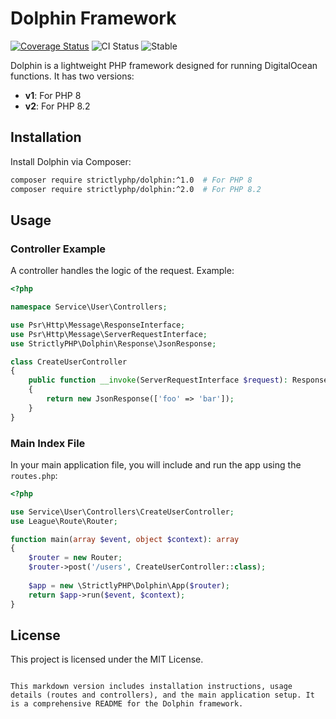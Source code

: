 # Dolphin Framework

[![Coverage Status](https://coveralls.io/repos/github/strictlyPHP/dolphin/badge.svg?branch=main)](https://coveralls.io/github/strictlyPHP/dolphin?branch=main)
![CI Status](https://github.com/strictlyPHP/dolphin/actions/workflows/test-main.yml/badge.svg)
![Stable](https://img.shields.io/packagist/v/strictlyphp/dolphpin)

Dolphin is a lightweight PHP framework designed for running DigitalOcean functions. It has two versions:

- **v1**: For PHP 8
- **v2**: For PHP 8.2

## Installation

Install Dolphin via Composer:

```bash
composer require strictlyphp/dolphin:^1.0  # For PHP 8
composer require strictlyphp/dolphin:^2.0  # For PHP 8.2
```

## Usage

### Controller Example

A controller handles the logic of the request. Example:

```php
<?php

namespace Service\User\Controllers;

use Psr\Http\Message\ResponseInterface;
use Psr\Http\Message\ServerRequestInterface;
use StrictlyPHP\Dolphin\Response\JsonResponse;

class CreateUserController
{
    public function __invoke(ServerRequestInterface $request): ResponseInterface
    {
        return new JsonResponse(['foo' => 'bar']);
    }
}
```

### Main Index File

In your main application file, you will include and run the app using the `routes.php`:

```php
<?php

use Service\User\Controllers\CreateUserController;
use League\Route\Router;

function main(array $event, object $context): array
{
    $router = new Router;
    $router->post('/users', CreateUserController::class);
    
    $app = new \StrictlyPHP\Dolphin\App($router);
    return $app->run($event, $context);
}
```

## License

This project is licensed under the MIT License.
```

This markdown version includes installation instructions, usage details (routes and controllers), and the main application setup. It is a comprehensive README for the Dolphin framework.